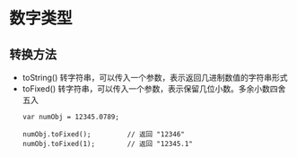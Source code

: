 # 数字类型
## 转换方法
- toString()
转字符串，可以传入一个参数，表示返回几进制数值的字符串形式
- toFixed()
转字符串，可以传入一个参数，表示保留几位小数。多余小数四舍五入
    ```
    var numObj = 12345.0789;

    numObj.toFixed();         // 返回 "12346"
    numObj.toFixed(1);        // 返回 "12345.1"
    ```
